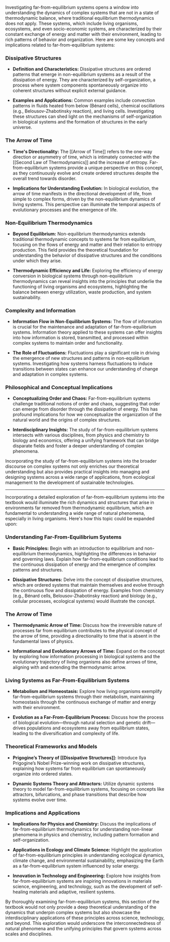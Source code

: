 Investigating far-from-equilibrium systems opens a window into understanding the dynamics of complex systems that are not in a state of thermodynamic balance, where traditional equilibrium thermodynamics does not apply. These systems, which include living organisms, ecosystems, and even socio-economic systems, are characterized by their constant exchange of energy and matter with their environment, leading to rich patterns of behavior and organization. Here are some key concepts and implications related to far-from-equilibrium systems:

### Dissipative Structures

- **Definition and Characteristics:** Dissipative structures are ordered patterns that emerge in non-equilibrium systems as a result of the dissipation of energy. They are characterized by self-organization, a process where system components spontaneously organize into coherent structures without explicit external guidance.
  
- **Examples and Applications:** Common examples include convection patterns in fluids heated from below (Bénard cells), chemical oscillations (e.g., Belousov-Zhabotinsky reaction), and living cells. Investigating these structures can shed light on the mechanisms of self-organization in biological systems and the formation of structures in the early universe.

### The Arrow of Time

- **Time's Directionality:** The [[Arrow of Time]] refers to the one-way direction or asymmetry of time, which is intimately connected with the [[Second Law of Thermodynamics]] and the increase of entropy. Far-from-equilibrium systems provide a unique perspective on this concept, as they continuously evolve and create ordered structures despite the overall trend towards disorder.

- **Implications for Understanding Evolution:** In biological evolution, the arrow of time manifests in the directional development of life, from simple to complex forms, driven by the non-equilibrium dynamics of living systems. This perspective can illuminate the temporal aspects of evolutionary processes and the emergence of life.

### Non-Equilibrium Thermodynamics

- **Beyond Equilibrium:** Non-equilibrium thermodynamics extends traditional thermodynamic concepts to systems far from equilibrium, focusing on the flows of energy and matter and their relation to entropy production. This field provides the theoretical foundation for understanding the behavior of dissipative structures and the conditions under which they arise.

- **Thermodynamic Efficiency and Life:** Exploring the efficiency of energy conversion in biological systems through non-equilibrium thermodynamics can reveal insights into the principles that underlie the functioning of living organisms and ecosystems, highlighting the balance between energy utilization, waste production, and system sustainability.

### Complexity and Information

- **Information Flow in Non-Equilibrium Systems:** The flow of information is crucial for the maintenance and adaptation of far-from-equilibrium systems. Information theory applied to these systems can offer insights into how information is stored, transmitted, and processed within complex systems to maintain order and functionality.

- **The Role of Fluctuations:** Fluctuations play a significant role in driving the emergence of new structures and patterns in non-equilibrium systems. Investigating how systems harness fluctuations to induce transitions between states can enhance our understanding of change and adaptation in complex systems.

### Philosophical and Conceptual Implications

- **Conceptualizing Order and Chaos:** Far-from-equilibrium systems challenge traditional notions of order and chaos, suggesting that order can emerge from disorder through the dissipation of energy. This has profound implications for how we conceptualize the organization of the natural world and the origins of complex structures.

- **Interdisciplinary Insights:** The study of far-from-equilibrium systems intersects with various disciplines, from physics and chemistry to biology and economics, offering a unifying framework that can bridge disparate fields and foster a deeper understanding of complex phenomena.

Incorporating the study of far-from-equilibrium systems into the broader discourse on complex systems not only enriches our theoretical understanding but also provides practical insights into managing and designing systems across a wide range of applications, from ecological management to the development of sustainable technologies.

---

Incorporating a detailed exploration of far-from-equilibrium systems into the textbook would illuminate the rich dynamics and structures that arise in environments far removed from thermodynamic equilibrium, which are fundamental to understanding a wide range of natural phenomena, especially in living organisms. Here's how this topic could be expanded upon:

### Understanding Far-From-Equilibrium Systems

- **Basic Principles:** Begin with an introduction to equilibrium and non-equilibrium thermodynamics, highlighting the differences in behavior and governing laws. Explain how far-from-equilibrium conditions lead to the continuous dissipation of energy and the emergence of complex patterns and structures.

- **Dissipative Structures:** Delve into the concept of dissipative structures, which are ordered systems that maintain themselves and evolve through the continuous flow and dissipation of energy. Examples from chemistry (e.g., Bénard cells, Belousov-Zhabotinsky reaction) and biology (e.g., cellular processes, ecological systems) would illustrate the concept.

### The Arrow of Time

- **Thermodynamic Arrow of Time:** Discuss how the irreversible nature of processes far from equilibrium contributes to the physical concept of the arrow of time, providing a directionality to time that is absent in the fundamental laws of physics.

- **Informational and Evolutionary Arrows of Time:** Expand on the concept by exploring how information processing in biological systems and the evolutionary trajectory of living organisms also define arrows of time, aligning with and extending the thermodynamic arrow.

### Living Systems as Far-From-Equilibrium Systems

- **Metabolism and Homeostasis:** Explore how living organisms exemplify far-from-equilibrium systems through their metabolism, maintaining homeostasis through the continuous exchange of matter and energy with their environment.

- **Evolution as a Far-From-Equilibrium Process:** Discuss how the process of biological evolution—through natural selection and genetic drift—drives populations and ecosystems away from equilibrium states, leading to the diversification and complexity of life.

### Theoretical Frameworks and Models

- **Prigogine’s Theory of [[Dissipative Structures]]:** Introduce Ilya Prigogine’s Nobel Prize-winning work on dissipative structures, explaining how systems far from equilibrium can spontaneously organize into ordered states.

- **Dynamic Systems Theory and Attractors:** Utilize dynamic systems theory to model far-from-equilibrium systems, focusing on concepts like attractors, bifurcations, and phase transitions that describe how systems evolve over time.

### Implications and Applications

- **Implications for Physics and Chemistry:** Discuss the implications of far-from-equilibrium thermodynamics for understanding non-linear phenomena in physics and chemistry, including pattern formation and self-organization.

- **Applications in Ecology and Climate Science:** Highlight the application of far-from-equilibrium principles in understanding ecological dynamics, climate change, and environmental sustainability, emphasizing the Earth as a far-from-equilibrium system influenced by solar energy.

- **Innovation in Technology and Engineering:** Explore how insights from far-from-equilibrium systems are inspiring innovations in materials science, engineering, and technology, such as the development of self-healing materials and adaptive, resilient systems.

By thoroughly examining far-from-equilibrium systems, this section of the textbook would not only provide a deep theoretical understanding of the dynamics that underpin complex systems but also showcase the interdisciplinary applications of these principles across science, technology, and beyond. This exploration would underscore the interconnectedness of natural phenomena and the unifying principles that govern systems across scales and disciplines.

